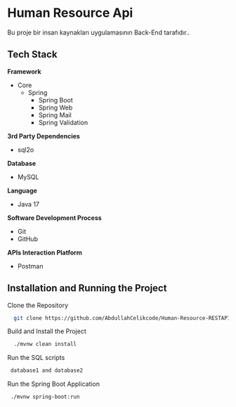 
# Human Resource Api

Bu proje bir insan kaynakları uygulamasının Back-End tarafıdır.. 

## Tech Stack

**Framework**
* Core
    * Spring 
        * Spring Boot
        * Spring Web
        * Spring Mail
        * Spring Validation


**3rd Party Dependencies**
* sql2o


**Database**
* MySQL


**Language**
* Java 17


**Software Development Process**
* Git
* GitHub


**APIs Interaction Platform**
* Postman
## Installation and Running the Project

Clone the Repository

```bash
  git clone https://github.com/AbdullahCelikcode/Human-Resource-RESTAPI
```

Build and Install the Project

```bash
  ./mvnw clean install
```

Run the SQL scripts

```bash
 database1 and database2 
```

Run the Spring Boot Application

```bash
 ./mvnw spring-boot:run
```

  